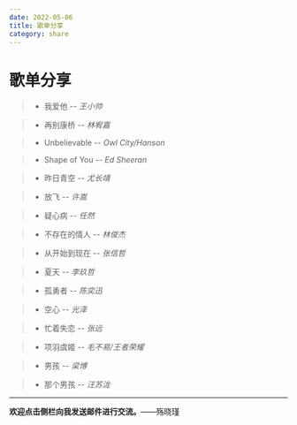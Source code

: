 ```yaml
---
date: 2022-05-06
title: 歌单分享
category: share
---
```

# 歌单分享
> - 我爱他 -- *王小帅*

> - 再别康桥 -- *林宥嘉*

> - Unbelievable -- *Owl City/Hanson*

> - Shape of You -- *Ed Sheeran*

> - 昨日青空 -- *尤长靖*

> - 放飞 -- *许嵩*

> - 疑心病 -- *任然*

> - 不存在的情人 -- *林俊杰*

> - 从开始到现在 -- *张信哲*

> - 夏天 -- *李玖哲*

> - 孤勇者 -- *陈奕迅*

> - 空心 -- *光泽*

> - 忙着失恋 -- *张远*

> - 项羽虞姬 -- *毛不易/王者荣耀*

> - 男孩 -- *梁博*

> -  那个男孩 -- *汪苏泷*

*** 

**欢迎点击侧栏向我发送邮件进行交流。**——殇晓瑾